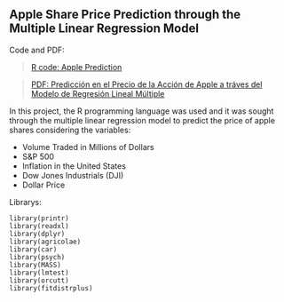 ## Apple Share Price Prediction through the Multiple Linear Regression Model

Code and PDF:

>[R code: Apple Prediction](https://github.com/actfin/Proyectos/blob/main/Predicci%C3%B3n%20con%20Regresi%C3%B3n%20Lineal/PIA.Rmd)

>[PDF: Predicción en el Precio de la Acción de Apple a tráves del Modelo de Regresión Lineal Múltiple](https://github.com/actfin/Proyectos/blob/main/Predicci%C3%B3n%20con%20Regresi%C3%B3n%20Lineal/PIA.pdf)

In this project, the R programming language was used and it was sought through the multiple linear regression model to predict the price of apple shares considering the variables:

- Volume Traded in Millions of Dollars
- S&P 500
- Inflation in the United States
- Dow Jones Industrials (DJI)
- Dollar Price

Librarys:
```
library(printr)
library(readxl)
library(dplyr)
library(agricolae)
library(car)
library(psych)
library(MASS)
library(lmtest)
library(orcutt)
library(fitdistrplus)
```
